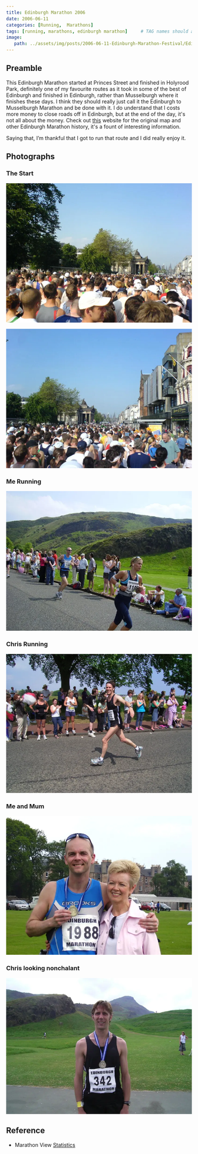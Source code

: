 ```yaml
---
title: Edinburgh Marathon 2006
date: 2006-06-11
categories: [Running,  Marathons]
tags: [running, marathons, edinburgh marathon]     # TAG names should always be lowercase
image:
   path: ../assets/img/posts/2006-06-11-Edinburgh-Marathon-Festival/Edinburgh_Marathon_2006.webp
---
```


## Preamble

This Edinburgh Marathon started at Princes Street and finished in Holyrood Park, definitely one of my favourite routes  as it took in some of the best of Edinburgh and finished in Edinburgh, rather than Musselburgh where it finishes these days. I think they should really just call it the Edinburgh to Musselburgh Marathon and be done with it. I do understand that I costs more money to close roads off in Edinburgh, but at the end of the day, it's not all about the money. Check out [this](http://www.scottishdistancerunninghistory.scot/edinburgh-marathon/) website for the original map and other Edinburgh Marathon history, it's a fount of interesting information.

Saying that, I’m thankful that I got to run that route and I did really enjoy it.

## Photographs

### The Start

![The Start](../assets/img/posts/2006-06-11-Edinburgh-Marathon-Festival/The_Start2.webp)

![The Start](../assets/img/posts/2006-06-11-Edinburgh-Marathon-Festival/The_Start.webp)

### Me Running

![Me Running](../assets/img/posts/2006-06-11-Edinburgh-Marathon-Festival/Me_Running.webp)

### Chris Running

![Chris Running](../assets/img/posts/2006-06-11-Edinburgh-Marathon-Festival/Chris_Running.webp)

### Me and Mum

![Me and Mum](../assets/img/posts/2006-06-11-Edinburgh-Marathon-Festival/Mum_and_Me.webp)

### Chris looking nonchalant

![Chris](../assets/img/posts/2006-06-11-Edinburgh-Marathon-Festival/Chris_Dawson.webp)

## Reference

* Marathon View [Statistics](https://marathonview.net/race/98397)
